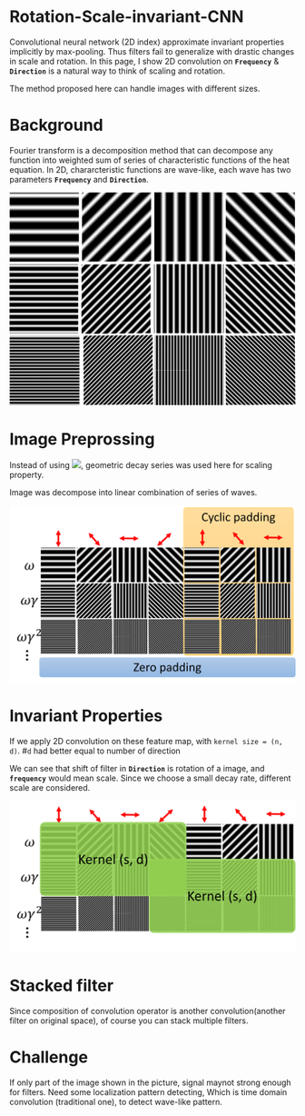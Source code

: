 # Rotation-Scale-invariant-CNN
Convolutional neural network (2D index) approximate invariant properties implicitly by max-pooling. Thus filters fail to generalize with drastic changes in scale and rotation. In this page, I show 2D convolution on **`Frequency`** &amp; **`Direction`** is a natural way to think of scaling and rotation.

The method proposed here can handle images with different sizes.


# Background
Fourier transform is a decomposition method that can decompose any function into weighted sum of series of characteristic functions of the heat equation.
In 2D, chararcteristic functions are wave-like, each wave has two parameters **`Frequency`** and **`Direction`**.

<img src="icon/characteristic.png" width=600>

# Image Preprossing
Instead of using <img src="https://render.githubusercontent.com/render/math?math=cos(k\pi), sin(k\pi)">, 
geometric decay series was used here for scaling property.

Image was decompose into linear combination of series of waves.

<img src="icon/padding.png" width=600>

# Invariant Properties

If we apply 2D convolution on these feature map, with `kernel size = (n, d)`. #`d` had better equal to number of direction

We can see that shift of filter in **`Direction`** is rotation of a image, and **`frequency`** would mean scale. Since we choose a small decay rate, different scale are considered.

<img src="icon/conv.png" width=600>

# Stacked filter 
Since composition of convolution operator is another convolution(another filter on original space), of course you can stack multiple filters.

# Challenge 
If only part of the image shown in the picture, signal maynot strong enough for filters. 
Need some localization pattern detecting, Which is time domain convolution (traditional one), to detect wave-like pattern.
